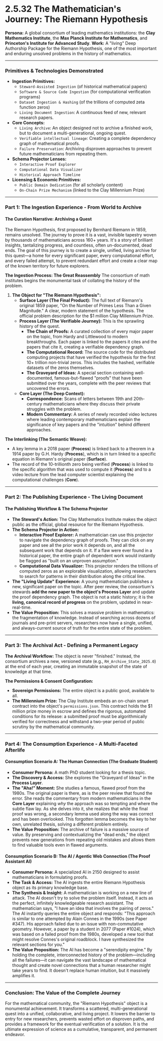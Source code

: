 # 2.5.32 The Mathematician's Journey: The Riemann Hypothesis

**Persona:** A global consortium of leading mathematics institutions: the **Clay Mathematics Institute**, the **Max Planck Institute for Mathematics**, and **Princeton's Institute for Advanced Study**.
**Work:** A "living" Deep Authorship Package for the Riemann Hypothesis, one of the most important and enduring unsolved problems in the history of mathematics.

---

### **Primitives & Technologies Demonstrated**

*   **Ingestion Primitives:**
    *   `Steward-Assisted Ingestion` (of historical mathematical papers)
    *   `Software & Source Code Ingestion` (for computational verification programs)
    *   `Dataset Ingestion & Hashing` (of the trillions of computed zeta function zeros)
    *   `Living Document Ingestion`: A continuous feed of new, relevant research papers.
*   **Core Concepts:**
    *   `Living Archive`: An object designed not to archive a finished work, but to document a multi-generational, ongoing quest.
    *   `Verifiable intellectual lineage`: Creating a complete dependency graph of mathematical proofs.
    *   `Failure Preservation`: Archiving disproven approaches to prevent future mathematicians from repeating them.
*   **Schema Projector Lenses:**
    *   `Interactive Proof Explorer`
    *   `Computational Data Visualizer`
    *   `Historical Approach Timeline`
*   **Licensing & Economic Primitives:**
    *   `Public Domain Dedication` (for all scholarly content)
    *   `On-Chain Prize Mechanism` (linked to the Clay Millennium Prize)

---

### **Part 1: The Ingestion Experience - From World to Archive**

#### **The Curation Narrative: Archiving a Quest**
The Riemann Hypothesis, first proposed by Bernhard Riemann in 1859, remains unsolved. The journey to prove it is a vast, invisible tapestry woven by thousands of mathematicians across 160+ years. It's a story of brilliant insights, tantalizing progress, and countless, often un-documented, dead ends. The goal of this journey is to create a single, unified, living archive for this quest—a home for every significant paper, every computational effort, and every failed attempt, to prevent redundant effort and create a clear map of the known territory for future explorers.

**The Ingestion Process: The Great Reassembly**
The consortium of math institutes begins the monumental task of collating the history of the problem.

1.  **The Object for "The Riemann Hypothesis":**
    *   **Surface Layer (The Final Product):** The full text of Riemann's original 1859 paper, "On the Number of Primes Less Than a Given Magnitude." A clear, modern statement of the hypothesis. The official problem description for the $1 million Clay Millennium Prize.
    *   **Process Layer (The Verifiable Journey):** This is the sprawling history of the quest.
        *   **The Chain of Proofs:** A curated collection of every major paper on the topic, from Hardy and Littlewood to modern breakthroughs. Each paper is linked to the papers it cites and the papers that cite it, creating a verifiable dependency graph.
        *   **The Computational Record:** The source code for the distributed computing projects that have verified the hypothesis for the first 10+ trillion non-trivial zeros. This includes the hashed, verifiable datasets of the zeros themselves.
        *   **The Graveyard of Ideas:** A special section containing well-documented, famous-but-flawed "proofs" that have been submitted over the years, complete with the peer reviews that uncovered the errors.
    *   **Core Layer (The Deep Context):**
        *   **Correspondence:** Scans of letters between 19th and 20th-century mathematicians where they discuss their private struggles with the problem.
        *   **Modern Commentary:** A series of newly recorded video lectures where leading contemporary mathematicians explain the significance of key papers and the "intuition" behind different approaches.

**The Interlinking (The Semantic Weave):**
*   A key lemma in a 2018 paper (**Process**) is linked back to a theorem in a 1914 paper by G.H. Hardy (**Process**), which is in turn linked to a specific equation in Riemann's original paper (**Surface**).
*   The record of the 10-trillionth zero being verified (**Process**) is linked to the specific algorithm that was used to compute it (**Process**) and to a video lecture from the lead computer scientist explaining the computational challenges (**Core**).

---

### **Part 2: The Publishing Experience - The Living Document**

#### **The Publishing Workflow & The Schema Projector**
*   **The Steward's Action:** The Clay Mathematics Institute makes the object public as the official, global resource for the Riemann Hypothesis.
*   **The Schema Projector in Action:**
    *   **Interactive Proof Explorer:** A mathematician can use this projector to navigate the dependency graph of proofs. They can click on any paper and see all the prior work it depends on, and all the subsequent work that depends on it. If a flaw were ever found in a historical paper, the entire graph of dependent work would instantly be flagged as "built on an unproven assumption."
    *   **Computational Data Visualizer:** This projector renders the trillions of computed zeros as an explorable visualization, allowing researchers to search for patterns in their distribution along the critical line.
*   **The "Living Update" Experience:** A young mathematician publishes a new, significant paper on the topic. After peer review, the consortium's stewards **add the new paper to the object's Process Layer** and update the proof dependency graph. The object is not a static history; it is the **living, canonical record of progress** on the problem, updated in near-real-time.
*   **The Value Proposition:** This solves a massive problem in mathematics: the fragmentation of knowledge. Instead of searching across dozens of journals and pre-print servers, researchers now have a single, unified, and always-current source of truth for the entire state of the problem.

---

### **Part 3: The Archival Act - Defining a Permanent Legacy**

**The Archival Workflow:**
The object is never "finished." Instead, the consortium archives a new, versioned state (e.g., `RH_Archive_State_2025.0`) at the end of each year, creating an immutable snapshot of the state of knowledge at that time.

**The Permissions & Consent Configuration:**
*   **Sovereign Permissions:** The entire object is a public good, available to all.
*   **The Millennium Prize:** The Clay Institute embeds an on-chain smart contract into the object's `permissions.json`. This contract holds the $1 million prize money in escrow and defines the rigorous, automated conditions for its release: a submitted proof must be algorithmically verified for correctness and withstand a two-year period of public scrutiny by the mathematical community.

---

### **Part 4: The Consumption Experience - A Multi-Faceted Afterlife**

#### **Consumption Scenario A: The Human Connection (The Graduate Student)**
*   **Consumer Persona:** A math PhD student looking for a thesis topic.
*   **The Discovery & Access:** She explores the "Graveyard of Ideas" in the **Process Layer**.
*   **The "Aha!" Moment:** She studies a famous, flawed proof from the 1980s. The original paper is there, as is the peer review that found the error. She reads the commentary from modern mathematicians in the **Core Layer** explaining *why* the approach was so tempting and where the subtle flaw lay. As she delves into it, she realizes that while the final proof was wrong, a secondary lemma used along the way was correct and has been overlooked. This forgotten lemma becomes the key to her own, unrelated thesis, solving a different problem entirely.
*   **The Value Proposition:** The archive of failure is a massive source of value. By preserving and contextualizing the "dead ends," the object prevents new generations from repeating old mistakes and allows them to find valuable tools even in flawed arguments.

#### **Consumption Scenario B: The AI / Agentic Web Connection (The Proof Assistant AI)**
*   **Consumer Persona:** A specialized AI in 2150 designed to assist mathematicians in formulating proofs.
*   **The Task & Access:** The AI ingests the entire Riemann Hypothesis object as its primary knowledge base.
*   **The Synthesis & Insight:** A mathematician is working on a new line of attack. The AI doesn't try to solve the problem itself. Instead, it acts as the perfect, infinitely knowledgeable research assistant. The mathematician says, "I have an idea that involves the pairing of zeros." The AI instantly queries the entire object and responds: "This approach is similar to one attempted by Alain Connes in the 1990s (see Paper #347). His approach failed due to an issue with non-commutative geometry. However, a paper by a student in 2077 (Paper #1024), which was based on a failed proof from the 1980s, developed a new tool that might resolve Connes's original roadblock. I have synthesized the relevant sections for you."
*   **The Value Proposition:** The AI has become a "serendipity engine." By holding the complete, interconnected history of the problem—including all the failures—it can navigate the vast landscape of mathematical thought and create novel connections that a human researcher might take years to find. It doesn't replace human intuition, but it massively amplifies it.

---

### **Conclusion: The Value of the Complete Journey**
For the mathematical community, the "Riemann Hypothesis" object is a monumental achievement. It transforms a scattered, multi-generational quest into a unified, collaborative, and living project. It lowers the barrier to entry for new researchers, prevents wasted effort on disproven paths, and provides a framework for the eventual verification of a solution. It is the ultimate expression of science as a cumulative, transparent, and permanent endeavor.